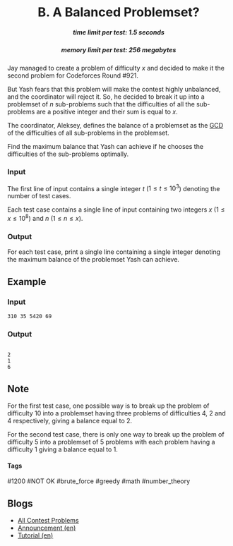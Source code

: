 <h1 style='text-align: center;'> B. A Balanced Problemset?</h1>

<h5 style='text-align: center;'>time limit per test: 1.5 seconds</h5>
<h5 style='text-align: center;'>memory limit per test: 256 megabytes</h5>

Jay managed to create a problem of difficulty $x$ and decided to make it the second problem for Codeforces Round #921. 

But Yash fears that this problem will make the contest highly unbalanced, and the coordinator will reject it. So, he decided to break it up into a problemset of $n$ sub-problems such that the difficulties of all the sub-problems are a positive integer and their sum is equal to $x$. 

The coordinator, Aleksey, defines the balance of a problemset as the [GCD](https://en.wikipedia.org/wiki/Greatest_common_divisor) of the difficulties of all sub-problems in the problemset. 

Find the maximum balance that Yash can achieve if he chooses the difficulties of the sub-problems optimally.

### Input

The first line of input contains a single integer $t$ ($1\leq t\leq 10^3$) denoting the number of test cases.

Each test case contains a single line of input containing two integers $x$ ($1\leq x\leq 10^8$) and $n$ ($1\leq n\leq x$).

### Output

For each test case, print a single line containing a single integer denoting the maximum balance of the problemset Yash can achieve.

## Example

### Input


```text
310 35 5420 69
```
### Output

```text

2
1
6

```
## Note

For the first test case, one possible way is to break up the problem of difficulty $10$ into a problemset having three problems of difficulties $4$, $2$ and $4$ respectively, giving a balance equal to $2$.

For the second test case, there is only one way to break up the problem of difficulty $5$ into a problemset of $5$ problems with each problem having a difficulty $1$ giving a balance equal to $1$.



#### Tags 

#1200 #NOT OK #brute_force #greedy #math #number_theory 

## Blogs
- [All Contest Problems](../Codeforces_Round_921_(Div._2).md)
- [Announcement (en)](../blogs/Announcement_(en).md)
- [Tutorial (en)](../blogs/Tutorial_(en).md)

